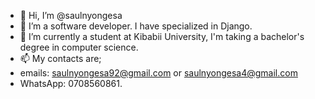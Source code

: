 - 👋 Hi, I’m @saulnyongesa
- 👀 I’m a software developer. I have specialized in Django.
- 🌱 I’m currently a student at Kibabii University, I'm taking a bachelor's degree in computer science.
- 📫 My contacts are;
-  emails: saulnyongesa92@gmail.com or saulnyongesa4@gmail.com
-  WhatsApp: 0708560861.

<!---
saulnyongesa/saulnyongesa is a ✨ special ✨ repository because its `README.md` (this file) appears on your GitHub profile.
You can click the Preview link to take a look at your changes.
--->
